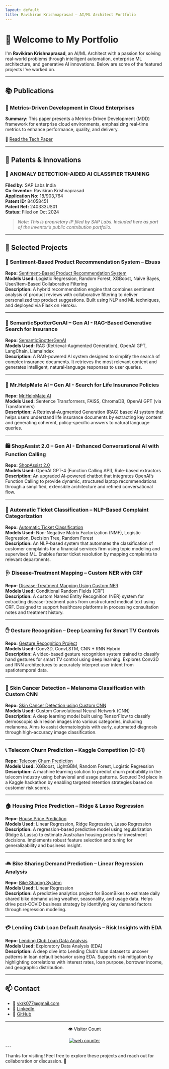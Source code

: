 ```yaml
---
layout: default
title: Ravikiran Krishnaprasad – AI/ML Architect Portfolio
---
```


# 👋 Welcome to My Portfolio

I'm **Ravikiran Krishnaprasad**, an AI/ML Architect with a passion for solving real-world problems through intelligent automation, enterprise ML architecture, and generative AI innovations. Below are some of the featured projects I've worked on.

---

## 📚 Publications

### 📝 Metrics-Driven Development in Cloud Enterprises

**Summary:** This paper presents a Metrics-Driven Development (MDD) framework for enterprise cloud environments, emphasizing real-time metrics to enhance performance, quality, and delivery.

🔗 [Read the Tech Paper](https://ijritcc.org/index.php/ijritcc/article/view/9146)

---

## 🧠 Patents & Innovations

### 📄 ANOMALY DETECTION-AIDED AI CLASSIFIER TRAINING

**Filed by:** SAP Labs India  
**Co-Inventor:** Ravikiran Krishnaprasad  
**Application No:** 18/903,764  
**Patent ID:** 84058451  
**Patent Ref:** 240333US01  
**Status:** Filed on Oct 2024
> *Note: This is proprietary IP filed by SAP Labs. Included here as part of the inventor’s public contribution portfolio.*

---

## 🚀 Selected Projects

### 💬 Sentiment-Based Product Recommendation System – Ebuss 

**Repo:** [Sentiment-Based Product Recommendation System](https://github.com/ravikirankrishnaprasad/SentimentBasedProductRecommendationSystem)  
**Models Used:** Logistic Regression, Random Forest, XGBoost, Naive Bayes, User/Item-Based Collaborative Filtering  
**Description:** A hybrid recommendation engine that combines sentiment analysis of product reviews with collaborative filtering to deliver personalized top product suggestions. Built using NLP and ML techniques, and deployed via Flask on Heroku.

---

### 📄 SemanticSpotterGenAI – Gen AI - RAG-Based Generative Search for Insurance

**Repo:** [SemanticSpotterGenAI](https://github.com/ravikirankrishnaprasad/SemanticSpotterGenAI)  
**Models Used:** RAG (Retrieval-Augmented Generation), OpenAI GPT, LangChain, LlamaIndex  
**Description:** A RAG-powered AI system designed to simplify the search of complex insurance documents. It retrieves the most relevant content and generates intelligent, natural-language responses to user queries.

---

### 🧾 Mr.HelpMate AI – Gen AI - Search for Life Insurance Policies

**Repo:** [Mr.HelpMate AI](https://github.com/ravikirankrishnaprasad/HelpmateGenAI)  
**Models Used:** Sentence Transformers, FAISS, ChromaDB, OpenAI GPT (via Transformers)  
**Description:** A Retrieval-Augmented Generation (RAG) based AI system that helps users understand life insurance documents by extracting key content and generating coherent, policy-specific answers to natural language queries.

---

### 🛍️ ShopAssist 2.0 – Gen AI - Enhanced Conversational AI with Function Calling

**Repo:** [ShopAssist 2.0](https://github.com/ravikirankrishnaprasad/ShopAssistGenAI)  
**Models Used:** OpenAI GPT-4 (Function Calling API), Rule-based extractors  
**Description:** An upgraded AI-powered chatbot that integrates OpenAI’s Function Calling to provide dynamic, structured laptop recommendations through a simplified, extensible architecture and refined conversational flow.

---

### 🧾 Automatic Ticket Classification – NLP-Based Complaint Categorization

**Repo:** [Automatic Ticket Classification](https://github.com/ravikirankrishnaprasad/AutomaticTicketClassification)  
**Models Used:** Non-Negative Matrix Factorization (NMF), Logistic Regression, Decision Tree, Random Forest  
**Description:** An NLP-based system that automates the classification of customer complaints for a financial services firm using topic modeling and supervised ML. Enables faster ticket resolution by mapping complaints to relevant departments.


### 🩺 Disease-Treatment Mapping – Custom NER with CRF

**Repo:** [Disease-Treatment Mapping Using Custom NER](https://github.com/ravikirankrishnaprasad/SyntacticalProcessingMappingDiseasesOnHealthcaredata)  
**Models Used:** Conditional Random Fields (CRF)  
**Description:** A custom Named Entity Recognition (NER) system for extracting disease-treatment pairs from unstructured medical text using CRF. Designed to support healthcare platforms in processing consultation notes and treatment history.

---

### ✋ Gesture Recognition – Deep Learning for Smart TV Controls

**Repo:** [Gesture Recognition Project](https://github.com/ravikirankrishnaprasad/GestureRecognitionProject)  
**Models Used:** Conv3D, ConvLSTM, CNN + RNN Hybrid  
**Description:** A video-based gesture recognition system trained to classify hand gestures for smart TV control using deep learning. Explores Conv3D and RNN architectures to accurately interpret user intent from spatiotemporal data.

---

### 🧬 Skin Cancer Detection – Melanoma Classification with Custom CNN

**Repo:** [Skin Cancer Detection using Custom CNN](https://github.com/ravikirankrishnaprasad/MelanomaDetectionNeuralNetwork)  
**Models Used:** Custom Convolutional Neural Network (CNN)  
**Description:** A deep learning model built using TensorFlow to classify dermoscopic skin lesion images into various categories, including melanoma. Aims to assist dermatologists with early, automated diagnosis through high-accuracy image classification.

---

### 📞 Telecom Churn Prediction – Kaggle Competition (C-61)

**Repo:** [Telecom Churn Prediction](https://github.com/ravikirankrishnaprasad/TelecomChurnPrediction)  
**Models Used:** XGBoost, LightGBM, Random Forest, Logistic Regression  
**Description:** A machine learning solution to predict churn probability in the telecom industry using behavioral and usage patterns. Secured 3rd place in a Kaggle hackathon by enabling targeted retention strategies based on customer risk scores.

---

### 🏠 Housing Price Prediction – Ridge & Lasso Regression

**Repo:** [House Price Prediction](https://github.com/ravikirankrishnaprasad/HousePricePredictionAdvancedRegression)  
**Models Used:** Linear Regression, Ridge Regression, Lasso Regression  
**Description:** A regression-based predictive model using regularization (Ridge & Lasso) to estimate Australian housing prices for investment decisions. Implements robust feature selection and tuning for generalizability and business insight.

---

### 🚲 Bike Sharing Demand Prediction – Linear Regression Analysis

**Repo:** [Bike Sharing System](https://github.com/ravikirankrishnaprasad/BikeSharingSystemCaseStudy)  
**Models Used:** Linear Regression  
**Description:** A predictive analytics project for BoomBikes to estimate daily shared bike demand using weather, seasonality, and usage data. Helps drive post-COVID business strategy by identifying key demand factors through regression modeling.

---

### 💳 Lending Club Loan Default Analysis – Risk Insights with EDA

**Repo:** [Lending Club Loan Data Analysis](https://github.com/ravikirankrishnaprasad/LendingClubCaseStudy)  
**Models Used:** Exploratory Data Analysis (EDA)  
**Description:** A deep dive into Lending Club’s loan dataset to uncover patterns in loan default behavior using EDA. Supports risk mitigation by highlighting correlations with interest rates, loan purpose, borrower income, and geographic distribution.

---

## 📫 Contact

- 📧 [vkrk077@gmail.com](mailto:vkrk077@gmail.com)
- 💼 [LinkedIn](https://www.linkedin.com/in/ravikiran-krishnaprasad-27606a22/)
- 📂 [GitHub](https://github.com/ravikirankrishnaprasad)

---
<div align="center">
  <p>👁️ Visitor Count</p>
  <a href="https://www.hitwebcounter.com" target="_blank">
    <img src="https://hitwebcounter.com/counter/counter.php?page=1234567&style=0006&nbdigits=6&type=page&initCount=0" 
    title="Visitor Counter" alt="web counter" border="0" />
  </a>
</div>
---

Thanks for visiting! Feel free to explore these projects and reach out for collaboration or discussion. 🙌
